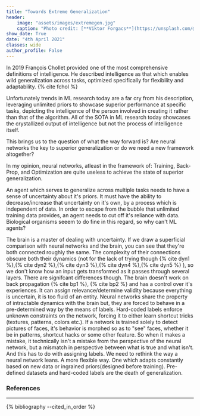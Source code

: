 ```yaml
---
title: "Towards Extreme Generalization"
header:
    image: "assets/images/extremegen.jpg" 
    caption: "Photo credit: [**Viktor Forgacs**](https://unsplash.com/@sonance)"
show_date: True
date: "4th April 2021"
classes: wide
author_profile: False
---
```

In 2019 François Chollet provided one of the most comprehensive definitions of intelligence. He described intelligence as that which enables wild generalization across tasks, optimized specifically for flexibility and adaptability. {% cite fchol %} 

Unfortunately trends in ML research today are a far cry from his description, leveraging unlimited priors to showcase superior performance at specific tasks, depicting the intelligence of the person involved in creating it rather than that of the algorithm. All of the SOTA in ML research today showcases the crystallized output of intelligence but not the process of intelligence itself.  

This brings us to the question of what the way forward is? Are neural networks the key to superior generalization or do we need a new framework altogether?

In my opinion, neural networks, atleast in the framework of: Training, Back-Prop, and Optimization are quite useless to achieve the state of superior generalization.

An agent which serves to generalize across multiple tasks needs to have a sense of uncertainty about it's priors. It must have the ability to decrease/increase that uncertainty on it's own, by a process which is independent of data. In order to escape from the bubble that unlimited training data provides, an agent needs to cut off it's reliance with data. Biological organisms seeem to do fine in this regard, so why can't ML agents?

The brain is a master of dealing with uncertainty. If we draw a superficial comparison with neural networks and the brain, you can see that they're both connected roughly the same. The complexity of their connections obscure both their dynamics (not for the lack of trying though {% cite dyn1 %},{% cite dyn2 %},{% cite dyn3 %},{% cite dyn4 %},{% cite dyn5 %} ), so we don't know how an input gets transformed as it passes through several layers. There are signifcant differences though. The brain doesn't work on back propagation {% cite bp1 %}, {% cite bp2 %} and has a control over it's experiences. It can assign relevance/determine validity because everything is uncertain, it is too fluid of an entity. Neural networks share the property of intractable dynamics with the brain but, they are forced to behave in a pre-determined way by the means of labels. Hard-coded labels enforce unknown constraints on the network, forcing it to either learn shortcut tricks (textures, patterns, colors etc.). If a network is trained solely to detect pictures of faces, it's behavior is morphed so as to "see" faces, whether it be in patterns, shortcut hacks or some other feature. So when it makes a mistake, it technically isn't a mistake from the perspective of the neural network, but a mismatch in perspective between what is true and what isn't. And this has to do with assigning labels. We need to rethink the way a neural network leans. A more flexible way. One which adapts constantly based on new data or ingrained priors(designed before training). Pre-defined datasets and hard-coded labels are the death of generalization.

### References
-------

{% bibliography --cited_in_order %}



